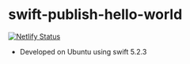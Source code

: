 # swift-publish-hello-world

[![Netlify Status](https://api.netlify.com/api/v1/badges/f85cfc8e-779e-4515-8f6a-6ff398a292ff/deploy-status)](https://app.netlify.com/sites/thirsty-jang-d93819/deploys)

- Developed on Ubuntu using swift 5.2.3
